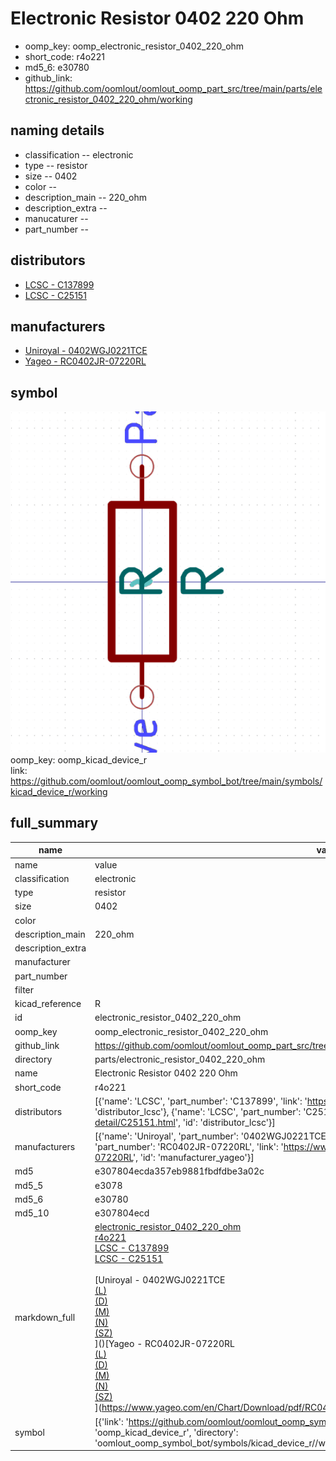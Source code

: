 # Electronic Resistor 0402 220 Ohm

  
* oomp_key: oomp_electronic_resistor_0402_220_ohm 
* short_code: r4o221
* md5_6: e30780  
* github_link: https://github.com/oomlout/oomlout_oomp_part_src/tree/main/parts/electronic_resistor_0402_220_ohm/working  
## naming details
* classification -- electronic
* type -- resistor
* size -- 0402
* color -- 
* description_main -- 220_ohm
* description_extra -- 
* manucaturer -- 
* part_number -- 

## distributors
* [LCSC - C137899](https://lcsc.com/product-detail/C137899.html)  
* [LCSC - C25151](https://lcsc.com/product-detail/C25151.html)  

## manufacturers
* [Uniroyal - 0402WGJ0221TCE]()  
* [Yageo - RC0402JR-07220RL](https://www.yageo.com/en/Chart/Download/pdf/RC0402JR-07220RL)  

## symbol

![](symbol/0/working/working_600.png)  
oomp_key: oomp_kicad_device_r  
link: https://github.com/oomlout/oomlout_oomp_symbol_bot/tree/main/symbols/kicad_device_r/working  


## full_summary
| name | value | 
| --- | --- | 
| name | value | 
| classification | electronic | 
| type | resistor | 
| size | 0402 | 
| color |  | 
| description_main | 220_ohm | 
| description_extra |  | 
| manufacturer |  | 
| part_number |  | 
| filter |  | 
| kicad_reference | R | 
| id | electronic_resistor_0402_220_ohm | 
| oomp_key | oomp_electronic_resistor_0402_220_ohm | 
| github_link | https://github.com/oomlout/oomlout_oomp_part_src/tree/main/parts/electronic_resistor_0402_220_ohm/working | 
| directory | parts/electronic_resistor_0402_220_ohm | 
| name | Electronic Resistor 0402 220 Ohm | 
| short_code | r4o221 | 
| distributors | [{'name': 'LCSC', 'part_number': 'C137899', 'link': 'https://lcsc.com/product-detail/C137899.html', 'id': 'distributor_lcsc'}, {'name': 'LCSC', 'part_number': 'C25151', 'link': 'https://lcsc.com/product-detail/C25151.html', 'id': 'distributor_lcsc'}] | 
| manufacturers | [{'name': 'Uniroyal', 'part_number': '0402WGJ0221TCE', 'link': '', 'id': 'manufacturer_uniroyal'}, {'name': 'Yageo', 'part_number': 'RC0402JR-07220RL', 'link': 'https://www.yageo.com/en/Chart/Download/pdf/RC0402JR-07220RL', 'id': 'manufacturer_yageo'}] | 
| md5 | e307804ecda357eb9881fbdfdbe3a02c | 
| md5_5 | e3078 | 
| md5_6 | e30780 | 
| md5_10 | e307804ecd | 
| markdown_full | [electronic_resistor_0402_220_ohm](https://github.com/oomlout/oomlout_oomp_part_src/tree/main/parts/electronic_resistor_0402_220_ohm/working)<br>[r4o221](https://github.com/oomlout/oomlout_oomp_part_src/tree/main/parts/electronic_resistor_0402_220_ohm/working)<br>[LCSC - C137899<br>](https://lcsc.com/product-detail/C137899.html)[LCSC - C25151<br>](https://lcsc.com/product-detail/C25151.html)<br>[Uniroyal - 0402WGJ0221TCE<br>[(L)<br>](https://www.lcsc.com/search?q=0402WGJ0221TCE)[(D)<br>](https://www.digikey.com/en/products?,keywords=0402WGJ0221TCE)[(M)<br>](https://www.mouser.com/Search/Refine?Keyword=0402WGJ0221TCE)[(N)<br>](https://www.newark.com/search?st=0402WGJ0221TCE)[(SZ)<br>](https://so.szlcsc.com/global.html?k=0402WGJ0221TCE)]()[Yageo - RC0402JR-07220RL<br>[(L)<br>](https://www.lcsc.com/search?q=RC0402JR-07220RL)[(D)<br>](https://www.digikey.com/en/products?,keywords=RC0402JR-07220RL)[(M)<br>](https://www.mouser.com/Search/Refine?Keyword=RC0402JR-07220RL)[(N)<br>](https://www.newark.com/search?st=RC0402JR-07220RL)[(SZ)<br>](https://so.szlcsc.com/global.html?k=RC0402JR-07220RL)](https://www.yageo.com/en/Chart/Download/pdf/RC0402JR-07220RL) | 
| symbol | [{'link': 'https://github.com/oomlout/oomlout_oomp_symbol_bot/tree/main/symbols/kicad_device_r', 'oomp_key': 'oomp_kicad_device_r', 'directory': 'oomlout_oomp_symbol_bot/symbols/kicad_device_r//working/working.kicad_sym'}] | 
